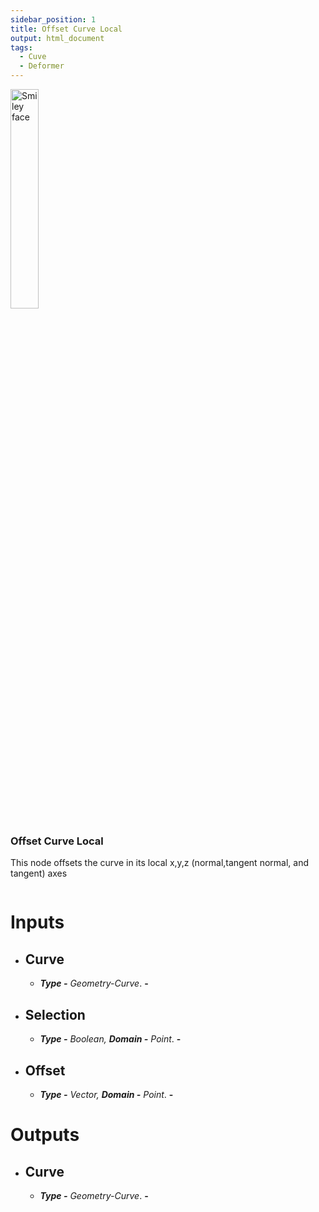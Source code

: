 ```yaml
---
sidebar_position: 1
title: Offset Curve Local
output: html_document
tags:
  - Cuve
  - Deformer
---
```


<div><img  width="30%" src="/img/docs/offset_curve_local.png" alt="Smiley face" className="floatme"/>

 ### Offset Curve Local
  This node offsets the curve in its local x,y,z (normal,tangent normal, and tangent) axes
  

<img  width="100%" height="0%" src="/img/blank.png" alt="blank"/>  
</div>




<div class="nobullet">

#
# Inputs
* ## Curve
  * _**Type -** Geometry-Curve_. **-**
* ## Selection
  * _**Type -** Boolean, **Domain -** Point_. **-**
* ## Offset
  * _**Type -** Vector, **Domain -** Point_. **-**

# Outputs
* ## Curve
  * _**Type -** Geometry-Curve_. **-**


</div>




















